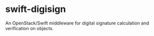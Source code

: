 swift-digisign
==============

An OpenStack/Swift middleware for digital signature calculation and verification on objects.
